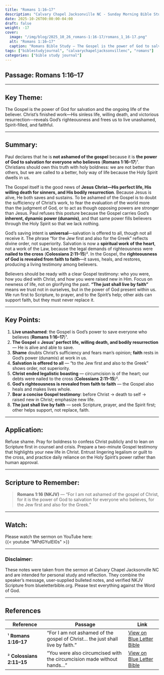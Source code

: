 ```yaml
---
title: "Romans 1:16–17"
description: "Calvary Chapel Jacksonville NC - Sunday Morning Bible Study for 10/26/2025"
date: 2025-10-26T00:00:00-04:00
draft: false
weight: -17
cover:
  image: "/img/blog/2025_10_26_romans-1:16-17/romans_1_16-17.png"
  alt: "Romans 1:16–17"
  caption: "Romans Bible Study – The Gospel is the power of God to salvation"
tags: ["biblestudyjournal", "calvarychapeljacksonvillenc", "romans"]
categories: ["bible study journal"]
---
```


## Passage: Romans 1:16–17

***

## Key Theme:
The Gospel is the power of God for salvation and the ongoing life of the believer. Christ’s finished work—His sinless life, willing death, and victorious resurrection—reveals God’s righteousness and frees us to live unashamed, Spirit-filled, and faithful.

***

## Summary:
Paul declares that he is **not ashamed of the gospel** because it is **the power of God to salvation for everyone who believes** (**Romans 1:16–17**)¹. Christians should own this truth with holy boldness: we are not better than others, but we are called to a better, holy way of life because the Holy Spirit dwells in us.

The Gospel itself is the good news of **Jesus Christ—His perfect life, His willing death for sinners, and His bodily resurrection**. Because Jesus is alive, He both saves and sustains. To be ashamed of the Gospel is to doubt the sufficiency of Christ’s work, to fear the evaluation of the world more than the judgment of God, or to act as though opposing powers are stronger than Jesus. Paul refuses this posture because the Gospel carries God’s **inherent, dynamic power (dunamis)**, and that same power fills believers through the Holy Spirit so that we lack nothing.

God’s saving intent is **universal**—salvation is offered to all, though not all receive it. The phrase “for the Jew first and also for the Greek” reflects divine order, not superiority. Salvation is now a **spiritual work of the heart**, not a work of the Law, because the legal demands of righteousness were **nailed to the cross** (**Colossians 2:11–15**)². In the Gospel, the **righteousness of God is revealed from faith to faith**—it saves, heals, and restores, producing a living testimony among believers.

Believers should be ready with a clear Gospel testimony: who you were, how you died with Christ, and how you were raised new in Him. Focus on newness of life, not on glorifying the past. **“The just shall live by faith”** means we trust not in ourselves, but in the power of God present within us. We run first to Scripture, to prayer, and to the Spirit’s help; other aids can support faith, but they must never replace it.

***

## Key Points:
1. **Live unashamed**: the Gospel is God’s power to save everyone who believes (**Romans 1:16–17**)¹.  
2. **The Gospel = Jesus’ perfect life, willing death, and bodily resurrection** — He is alive and able to save.  
3. **Shame** doubts Christ’s sufficiency and fears man’s opinion; **faith** rests in God’s power (dunamis) at work in us.  
4. **Salvation is offered to all** — “to the Jew first and also to the Greek” shows order, not superiority.  
5. **Christ ended legalistic boasting** — circumcision is of the heart; our debts were nailed to the cross (**Colossians 2:11–15**)².  
6. **God’s righteousness is revealed from faith to faith** — the Gospel also heals and makes lives whole.  
7. **Bear a concise Gospel testimony**: before Christ → death to self → raised new in Christ; emphasize new life.  
8. **The just shall live by faith** — seek Scripture, prayer, and the Spirit first; other helps support, not replace, faith.

***

## Application:
Refuse shame. Pray for boldness to confess Christ publicly and to lean on Scripture first in counsel and crisis. Prepare a two-minute Gospel testimony that highlights your new life in Christ. Entrust lingering legalism or guilt to the cross, and practice daily reliance on the Holy Spirit’s power rather than human approval.

***

## Scripture to Remember:
> **Romans 1:16 (NKJV)** — “For I am not ashamed of the gospel of Christ, for it is the power of God to salvation for everyone who believes, for the Jew first and also for the Greek.”

***

## Watch:
Please watch the sermon on YouTube here:  
{{< youtube "MPdGYuIEI0s" >}}

***

### Disclaimer:
These notes were taken from the sermon at Calvary Chapel Jacksonville NC and are intended for personal study and reflection. They combine the speaker’s message, user-supplied bulleted notes, and verified NKJV Scripture from blueletterbible.org. Please test everything against the Word of God.

***

## References

| Reference | Passage | Link |
|-----------|----------|------|
| ¹ **Romans 1:16–17** | “For I am not ashamed of the gospel of Christ… the just shall live by faith.” | [View on Blue Letter Bible](https://www.blueletterbible.org/nkjv/rom/1/16-17/) |
| ² **Colossians 2:11–15** | “You were also circumcised with the circumcision made without hands…” | [View on Blue Letter Bible](https://www.blueletterbible.org/nkjv/col/2/11-15/) |